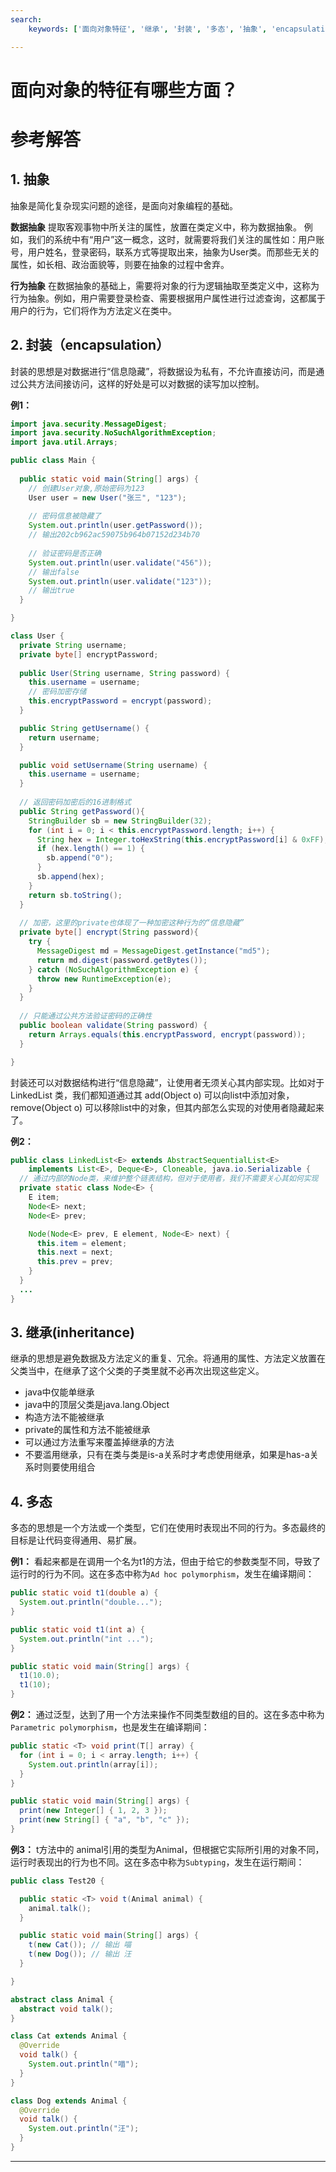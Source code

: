 ```yaml
---
search:
    keywords: ['面向对象特征', '继承', '封装', '多态', '抽象', 'encapsulation','inheritance','polymorphism','oop']

---
```



# 面向对象的特征有哪些方面？

# 参考解答

## 1. 抽象
抽象是简化复杂现实问题的途径，是面向对象编程的基础。

**数据抽象**
提取客观事物中所关注的属性，放置在类定义中，称为数据抽象。
例如，我们的系统中有“用户”这一概念，这时，就需要将我们关注的属性如：用户账号，用户姓名，登录密码，联系方式等提取出来，抽象为User类。而那些无关的属性，如长相、政治面貌等，则要在抽象的过程中舍弃。

**行为抽象**
在数据抽象的基础上，需要将对象的行为逻辑抽取至类定义中，这称为行为抽象。例如，用户需要登录检查、需要根据用户属性进行过滤查询，这都属于用户的行为，它们将作为方法定义在类中。


## 2. 封装（encapsulation）
封装的思想是对数据进行“信息隐藏”，将数据设为私有，不允许直接访问，而是通过公共方法间接访问，这样的好处是可以对数据的读写加以控制。

**例1：**

```java
import java.security.MessageDigest;
import java.security.NoSuchAlgorithmException;
import java.util.Arrays;

public class Main {
  
  public static void main(String[] args) {
    // 创建User对象,原始密码为123
    User user = new User("张三", "123");
    
    // 密码信息被隐藏了
    System.out.println(user.getPassword());
    // 输出202cb962ac59075b964b07152d234b70
    
    // 验证密码是否正确
    System.out.println(user.validate("456"));
    // 输出false
    System.out.println(user.validate("123"));
    // 输出true
  }

}

class User {
  private String username;
  private byte[] encryptPassword;
  
  public User(String username, String password) {
    this.username = username;
    // 密码加密存储
    this.encryptPassword = encrypt(password);
  }

  public String getUsername() {
    return username;
  }

  public void setUsername(String username) {
    this.username = username;
  }
  
  // 返回密码加密后的16进制格式
  public String getPassword(){
    StringBuilder sb = new StringBuilder(32);
    for (int i = 0; i < this.encryptPassword.length; i++) {    
      String hex = Integer.toHexString(this.encryptPassword[i] & 0xFF);    
      if (hex.length() == 1) {    
        sb.append("0");    
      }    
      sb.append(hex);
    }
    return sb.toString();
  }
  
  // 加密，这里的private也体现了一种加密这种行为的“信息隐藏”
  private byte[] encrypt(String password){
    try {
      MessageDigest md = MessageDigest.getInstance("md5");
      return md.digest(password.getBytes());
    } catch (NoSuchAlgorithmException e) {
      throw new RuntimeException(e);
    }
  }
  
  // 只能通过公共方法验证密码的正确性
  public boolean validate(String password) {
    return Arrays.equals(this.encryptPassword, encrypt(password));
  }

}
```

封装还可以对数据结构进行“信息隐藏”，让使用者无须关心其内部实现。比如对于LinkedList 类，我们都知道通过其 add(Object o) 可以向list中添加对象，remove(Object o) 可以移除list中的对象，但其内部怎么实现的对使用者隐藏起来了。


**例2：**

```java
public class LinkedList<E> extends AbstractSequentialList<E>
    implements List<E>, Deque<E>, Cloneable, java.io.Serializable {
  // 通过内部的Node类，来维护整个链表结构，但对于使用者，我们不需要关心其如何实现
  private static class Node<E> {
    E item;
    Node<E> next;
    Node<E> prev;

    Node(Node<E> prev, E element, Node<E> next) {
      this.item = element;
      this.next = next;
      this.prev = prev;
    }
  }
  ...
}
```

## 3. 继承(inheritance)
继承的思想是避免数据及方法定义的重复、冗余。将通用的属性、方法定义放置在父类当中，在继承了这个父类的子类里就不必再次出现这些定义。
* java中仅能单继承
* java中的顶层父类是java.lang.Object
* 构造方法不能被继承
* private的属性和方法不能被继承
* 可以通过方法重写来覆盖掉继承的方法
* 不要滥用继承，只有在类与类是is-a关系时才考虑使用继承，如果是has-a关系时则要使用组合

## 4. 多态
多态的思想是一个方法或一个类型，它们在使用时表现出不同的行为。多态最终的目标是让代码变得通用、易扩展。

**例1：**
看起来都是在调用一个名为t1的方法，但由于给它的参数类型不同，导致了运行时的行为不同。这在多态中称为`Ad hoc polymorphism`，发生在编译期间：
```java
public static void t1(double a) {
  System.out.println("double...");
}

public static void t1(int a) {
  System.out.println("int ...");
}

public static void main(String[] args) {
  t1(10.0);
  t1(10);
}
```

**例2：**
通过泛型，达到了用一个方法来操作不同类型数组的目的。这在多态中称为`Parametric polymorphism`，也是发生在编译期间：
```java
public static <T> void print(T[] array) {
  for (int i = 0; i < array.length; i++) {
    System.out.println(array[i]);
  }
}

public static void main(String[] args) {
  print(new Integer[] { 1, 2, 3 });
  print(new String[] { "a", "b", "c" });
}
```

**例3：**
t方法中的 animal引用的类型为Animal，但根据它实际所引用的对象不同，运行时表现出的行为也不同。这在多态中称为`Subtyping`，发生在运行期间：

```java
public class Test20 {

  public static <T> void t(Animal animal) {
    animal.talk();
  }

  public static void main(String[] args) {
    t(new Cat()); // 输出 喵
    t(new Dog()); // 输出 汪
  }

}

abstract class Animal {
  abstract void talk();
}

class Cat extends Animal {
  @Override
  void talk() {
    System.out.println("喵");
  }
}

class Dog extends Animal {
  @Override
  void talk() {
    System.out.println("汪");
  }
}
```

---



